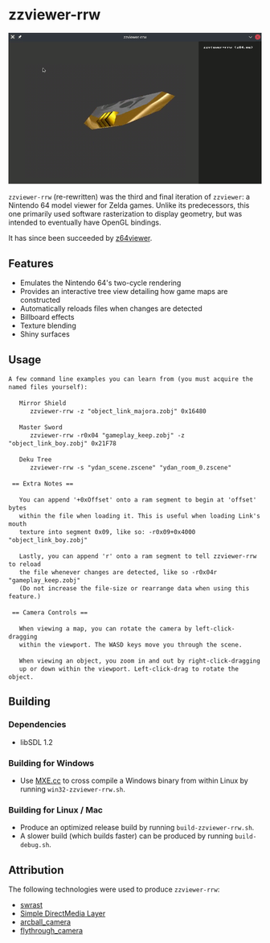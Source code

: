 # zzviewer-rrw

![screenshot](shiny.gif)

`zzviewer-rrw` (re-rewritten) was the third and final iteration of `zzviewer`: a Nintendo 64 model viewer for Zelda games. Unlike its predecessors, this one primarily used software rasterization to display geometry, but was intended to eventually have OpenGL bindings.

It has since been succeeded by [z64viewer](https://github.com/z64me/z64viewer).

## Features
 - Emulates the Nintendo 64's two-cycle rendering
 - Provides an interactive tree view detailing how game maps are constructed
 - Automatically reloads files when changes are detected
 - Billboard effects
 - Texture blending
 - Shiny surfaces

## Usage

```
A few command line examples you can learn from (you must acquire the named files yourself):

   Mirror Shield
      zzviewer-rrw -z "object_link_majora.zobj" 0x16480

   Master Sword
      zzviewer-rrw -r0x04 "gameplay_keep.zobj" -z "object_link_boy.zobj" 0x21F78

   Deku Tree
      zzviewer-rrw -s "ydan_scene.zscene" "ydan_room_0.zscene"

 == Extra Notes ==
 
   You can append '+0xOffset' onto a ram segment to begin at 'offset' bytes
   within the file when loading it. This is useful when loading Link's mouth
   texture into segment 0x09, like so: -r0x09+0x4000 "object_link_boy.zobj"

   Lastly, you can append 'r' onto a ram segment to tell zzviewer-rrw to reload
   the file whenever changes are detected, like so -r0x04r "gameplay_keep.zobj"
   (Do not increase the file-size or rearrange data when using this feature.)

 == Camera Controls ==
 
   When viewing a map, you can rotate the camera by left-click-dragging
   within the viewport. The WASD keys move you through the scene.

   When viewing an object, you zoom in and out by right-click-dragging
   up or down within the viewport. Left-click-drag to rotate the object.
```

## Building

### Dependencies
 - libSDL 1.2

### Building for Windows
 - Use [MXE.cc](https://mxe.cc/) to cross compile a Windows binary from within Linux by running `win32-zzviewer-rrw.sh`.

### Building for Linux / Mac
 - Produce an optimized release build by running `build-zzviewer-rrw.sh`.
 - A slower build (which builds faster) can be produced by running `build-debug.sh`.

## Attribution

The following technologies were used to produce `zzviewer-rrw`:
 -  [swrast](https://github.com/AgentD/swrast)
 -  [Simple DirectMedia Layer](https://www.libsdl.org/)
 -  [arcball_camera](https://github.com/nlguillemot/arcball_camera)
 -  [flythrough_camera](https://github.com/nlguillemot/flythrough_camera)
